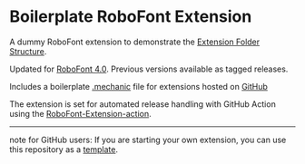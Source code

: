 # Boilerplate RoboFont Extension

A dummy RoboFont extension to demonstrate the [Extension Folder Structure].

Updated for [RoboFont 4.0]. Previous versions available as tagged releases.

Includes a boilerplate [.mechanic] file for extensions hosted on [GitHub]

The extension is set for automated release handling with GitHub Action using the [RoboFont-Extension-action](https://github.com/typemytype/roboFont-Extension-action).

- - -

note for GitHub users: If you are starting your own extension, you can use this repository as a [template].

[Extension Folder Structure]: https://robofont.com/documentation/reference/extensions/extension-file-spec/#extension-folder-structure
[.mechanic]: https://robofont.com/documentation/reference/extensions/extension-item-format/
[RoboFont 4.0]: https://forum.robofont.com/topic/804/robofont-four
[template]: https://help.github.com/en/articles/creating-a-repository-from-a-template
[GitHub]: https://github.com/robodocs/rf-extension-boilerplate
